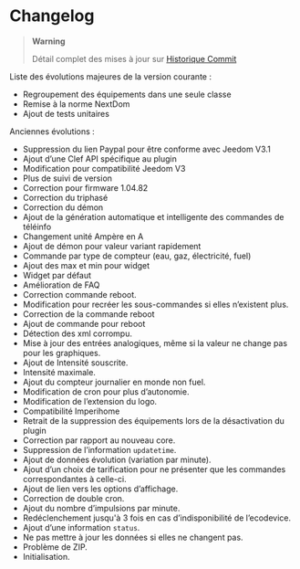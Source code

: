 Changelog
=========

> **Warning**
>
> Détail complet des mises à jour sur [Historique
> Commit](https://github.com/guenneguezt/plugin-ecodevice/commits/master)

Liste des évolutions majeures de la version courante :

- Regroupement des équipements dans une seule classe
- Remise à la norme NextDom
- Ajout de tests unitaires

Anciennes évolutions :

- Suppression du lien Paypal pour être conforme avec Jeedom V3.1
- Ajout d’une Clef API spécifique au plugin
- Modification pour compatibilité Jeedom V3
- Plus de suivi de version
- Correction pour firmware 1.04.82
- Correction du triphasé
- Correction du démon
- Ajout de la génération automatique et intelligente des commandes de téléinfo
- Changement unité Ampère en A
- Ajout de démon pour valeur variant rapidement
- Commande par type de compteur (eau, gaz, électricité, fuel)
- Ajout des max et min pour widget
- Widget par défaut
- Amélioration de FAQ
- Correction commande reboot.
- Modification pour recréer les sous-commandes si elles n’existent plus.
- Correction de la commande reboot
- Ajout de commande pour reboot
- Détection des xml corrompu.
- Mise à jour des entrées analogiques, même si la valeur ne change pas pour les graphiques.
- Ajout de Intensité souscrite.
- Intensité maximale.
- Ajout du compteur journalier en monde non fuel.
- Modification de cron pour plus d’autonomie.
- Modification de l’extension du logo.
- Compatibilité Imperihome
- Retrait de la suppression des équipements lors de la désactivation du plugin
- Correction par rapport au nouveau core.
- Suppression de l’information `updatetime`.
- Ajout de données évolution (variation par minute).
- Ajout d’un choix de tarification pour ne présenter que les commandes correspondantes à celle-ci.
- Ajout de lien vers les options d’affichage.
- Correction de double cron.
- Ajout du nombre d’impulsions par minute.
- Redéclenchement jusqu'à 3 fois en cas d’indisponibilité de l’ecodevice.
- Ajout d’une information `status`.
- Ne pas mettre à jour les données si elles ne changent pas.
- Problème de ZIP.
- Initialisation.
